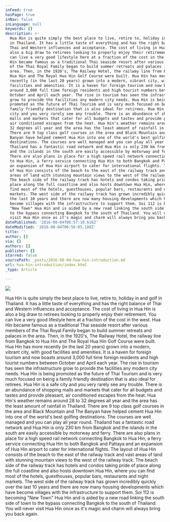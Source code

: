 ```yaml
---
inFeed: true
hasPage: true
inNav: false
inLanguage: null
keywords: []
description: >-
  Hua Hin is quite simply the best place to live, retire to, holiday in and golf
  in Thailand. It has a little taste of everything and has the right balance of
  Thai and Western influences and acceptance. The cost of living in Hua Hin is
  also a big draw to retirees looking to properly enjoy their retirement. You
  can live a very good lifestyle here at a fraction of the cost in the west. Hua
  Hin became famous as a traditional Thai seaside resort after various members
  of the Thai Royal Family began to build summer retreats and palaces in the
  area. Then, in the 1920's, The Railway Hotel, the railway line from Bangkok to
  Hua Hin and The Royal Hua Hin Golf Course were built. Hua Hin has more
  recently (in the last 20 years) grown into a modern, vibrant city, with good
  facilities and amenities. It is a haven for foreign tourism and now boasts
  around 3,000 full time foreign residents and high tourist numbers between
  October and April each year. The rise in tourism has seen the infrastructure
  grow to provide the facilities any modern city needs. Hua Hin is being
  promoted as the future of Thai Tourism and is very much focused on being a
  family friendly destination that is also ideal for retirees. Hua Hin is a safe
  city and you very rarely see any trouble. There is an abundance of shopping
  malls and markets that cater for all budgets and tastes and provide pleasant,
  air conditioned escapes from the heat. Hua Hin's weather remains around 28 to
  32 degrees all year and the area has the least amount of rainfall in Thailand.
  There are 9 top class golf courses in the area and Black Mountain and The
  Banyan have helped cement Hua Hin into one of the world's best golfing
  destinations. The courses are well managed and you can play all year round.
  Thailand has a fantastic road network and Hua Hin is only 230 km from Bangkok
  and the islands in the south are easily accessible by motorway and ferry.
  There are also plans in place for a high speed rail network connecting Bangkok
  to Hua Hin, a ferry service connecting Hua Hin to both Bangkok and Pattaya and
  an expansion of Hua Hin airport to cater for international flights. The layout
  of Hua Hin consists of the beach to the east of the railway track and vast
  areas of land with stunning mountain views to the west of the railway track.
  The beach side of the railway track has hotels and condos taking pride of
  place along the full coastline and also hosts downtown Hua Hin, where you can
  find most of the hotels, guesthouses, popular bars, restaurants and night
  markets. The west side of the railway track has grown incredibly quickly over
  the last 10 years and there are now many housing developments which have
  become villages with the infrastructure to support them. Soi 112 is becoming
  "New Town" Hua Hin and is aided by a new road linking the south side of town
  to the bypass connecting Bangkok to the south of Thailand. You will never
  visit Hua Hin once as it's magic and charm will always bring you back again.
datePublished: '2016-08-04T06:57:10.616Z'
dateModified: '2016-08-04T06:56:05.188Z'
title: ''
author: []
via: {}
authors: []
publisher: {}
starred: false
sourcePath: _posts/2016-08-04-hua-hin-introduction.md
url: hua-hin-introduction/index.html
_type: Article

---
```

![](https://the-grid-user-content.s3-us-west-2.amazonaws.com/249f6eed-8912-4318-96ee-9aa0fe3072ce.jpg)

Hua Hin is quite simply the best place to live, retire to, holiday in and golf in Thailand. It has a little taste of everything and has the right balance of Thai and Western influences and acceptance. The cost of living in Hua Hin is also a big draw to retirees looking to properly enjoy their retirement. You can live a very good lifestyle here at a fraction of the cost in the west. Hua Hin became famous as a traditional Thai seaside resort after various members of the Thai Royal Family began to build summer retreats and palaces in the area. Then, in the 1920's, The Railway Hotel, the railway line from Bangkok to Hua Hin and The Royal Hua Hin Golf Course were built. Hua Hin has more recently (in the last 20 years) grown into a modern, vibrant city, with good facilities and amenities. It is a haven for foreign tourism and now boasts around 3,000 full time foreign residents and high tourist numbers between October and April each year. The rise in tourism has seen the infrastructure grow to provide the facilities any modern city needs. Hua Hin is being promoted as the future of Thai Tourism and is very much focused on being a family friendly destination that is also ideal for retirees. Hua Hin is a safe city and you very rarely see any trouble. There is an abundance of shopping malls and markets that cater for all budgets and tastes and provide pleasant, air conditioned escapes from the heat. Hua Hin's weather remains around 28 to 32 degrees all year and the area has the least amount of rainfall in Thailand. There are 9 top class golf courses in the area and Black Mountain and The Banyan have helped cement Hua Hin into one of the world's best golfing destinations. The courses are well managed and you can play all year round. Thailand has a fantastic road network and Hua Hin is only 230 km from Bangkok and the islands in the south are easily accessible by motorway and ferry. There are also plans in place for a high speed rail network connecting Bangkok to Hua Hin, a ferry service connecting Hua Hin to both Bangkok and Pattaya and an expansion of Hua Hin airport to cater for international flights. The layout of Hua Hin consists of the beach to the east of the railway track and vast areas of land with stunning mountain views to the west of the railway track. The beach side of the railway track has hotels and condos taking pride of place along the full coastline and also hosts downtown Hua Hin, where you can find most of the hotels, guesthouses, popular bars, restaurants and night markets. The west side of the railway track has grown incredibly quickly over the last 10 years and there are now many housing developments which have become villages with the infrastructure to support them. Soi 112 is becoming "New Town" Hua Hin and is aided by a new road linking the south side of town to the bypass connecting Bangkok to the south of Thailand. You will never visit Hua Hin once as it's magic and charm will always bring you back again.
